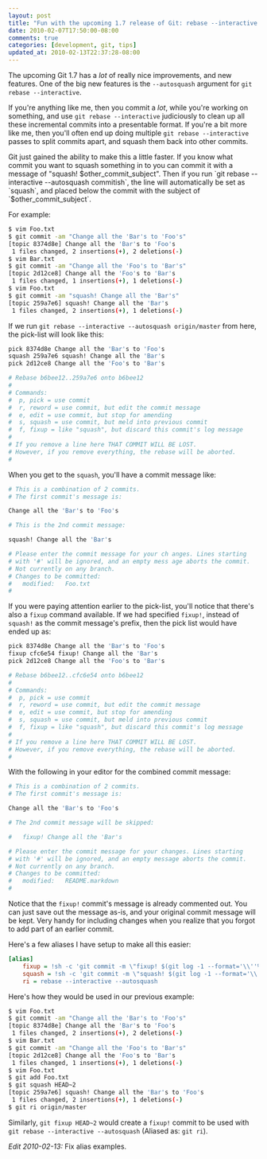 ```yaml
--- 
layout: post
title: "Fun with the upcoming 1.7 release of Git: rebase --interactive --autosquash"
date: 2010-02-07T17:50:00-08:00
comments: true
categories: [development, git, tips]
updated_at: 2010-02-13T22:37:28-08:00
---
```


The upcoming Git 1.7 has a _lot_ of really nice improvements, and new features.
One of the big new features is the `--autosquash` argument for `git rebase
--interactive`.

<!--more-->

If you're anything like me, then you commit a _lot_, while you're working on
something, and use `git rebase --interactive` judiciously to clean up all these
incremental commits into a presentable format.  If you're a bit more like me,
then you'll often end up doing multiple `git rebase --interactive` passes to
split commits apart, and squash them back into other commits.

Git just gained the ability to make this a little faster.  If you know what
commit you want to squash something in to you can commit it with a message of
"squash! $other_commit_subject".  Then if you run `git rebase --interactive
--autosquash commitish`, the line will automatically be set as `squash`, and
placed below the commit with the subject of `$other_commit_subject`.

For example:

``` bash Prepare commits for use with --autosquash
$ vim Foo.txt
$ git commit -am "Change all the 'Bar's to 'Foo's"
[topic 8374d8e] Change all the 'Bar's to 'Foo's
 1 files changed, 2 insertions(+), 2 deletions(-)
$ vim Bar.txt
$ git commit -am "Change all the 'Foo's to 'Bar's"
[topic 2d12ce8] Change all the 'Foo's to 'Bar's
 1 files changed, 1 insertions(+), 1 deletions(-)
$ vim Foo.txt
$ git commit -am "squash! Change all the 'Bar's"
[topic 259a7e6] squash! Change all the 'Bar's
 1 files changed, 2 insertions(+), 1 deletions(-)
```

If we run `git rebase --interactive --autosquash origin/master` from here, the
pick-list will look like this:

``` bash Generated picklist
pick 8374d8e Change all the 'Bar's to 'Foo's
squash 259a7e6 squash! Change all the 'Bar's
pick 2d12ce8 Change all the 'Foo's to 'Bar's

# Rebase b6bee12..259a7e6 onto b6bee12
#
# Commands:
#  p, pick = use commit
#  r, reword = use commit, but edit the commit message
#  e, edit = use commit, but stop for amending
#  s, squash = use commit, but meld into previous commit
#  f, fixup = like "squash", but discard this commit's log message
#
# If you remove a line here THAT COMMIT WILL BE LOST.
# However, if you remove everything, the rebase will be aborted.
#
```

When you get to the `squash`, you'll have a commit message like:

``` bash Generated commit message
# This is a combination of 2 commits.
# The first commit's message is:

Change all the 'Bar's to 'Foo's

# This is the 2nd commit message:

squash! Change all the 'Bar's

# Please enter the commit message for your ch anges. Lines starting
# with '#' will be ignored, and an empty mess age aborts the commit.
# Not currently on any branch.
# Changes to be committed:
#	modified:   Foo.txt
#
```

If you were paying attention earlier to the pick-list, you'll notice that
there's also a `fixup` command available.  If we had specified `fixup!`,
instead of `squash!` as the commit message's prefix, then the pick list would
have ended up as:

``` bash Generated picklist
pick 8374d8e Change all the 'Bar's to 'Foo's
fixup cfc6e54 fixup! Change all the 'Bar's
pick 2d12ce8 Change all the 'Foo's to 'Bar's

# Rebase b6bee12..cfc6e54 onto b6bee12
#
# Commands:
#  p, pick = use commit
#  r, reword = use commit, but edit the commit message
#  e, edit = use commit, but stop for amending
#  s, squash = use commit, but meld into previous commit
#  f, fixup = like "squash", but discard this commit's log message
#
# If you remove a line here THAT COMMIT WILL BE LOST.
# However, if you remove everything, the rebase will be aborted.
#
```

With the following in your editor for the combined commit message:

``` bash Generated commit message
# This is a combination of 2 commits.
# The first commit's message is:

Change all the 'Bar's to 'Foo's

# The 2nd commit message will be skipped:

#	fixup! Change all the 'Bar's

# Please enter the commit message for your changes. Lines starting
# with '#' will be ignored, and an empty message aborts the commit.
# Not currently on any branch.
# Changes to be committed:
#	modified:   README.markdown
#
```

Notice that the `fixup!` commit's message is already commented out.  You can
just save out the message as-is, and your original commit message will be kept.
Very handy for including changes when you realize that you forgot to add part
of an earlier commit.

Here's a few aliases I have setup to make all this easier:

``` ini ~/.gitconfig aliases
[alias]
    fixup = !sh -c 'git commit -m \"fixup! $(git log -1 --format='\\''%s'\\'' $@)\"' -
    squash = !sh -c 'git commit -m \"squash! $(git log -1 --format='\\''%s'\\'' $@)\"' -
    ri = rebase --interactive --autosquash
```

Here's how they would be used in our previous example:

``` bash Example using aliases
$ vim Foo.txt
$ git commit -am "Change all the 'Bar's to 'Foo's"
[topic 8374d8e] Change all the 'Bar's to 'Foo's
 1 files changed, 2 insertions(+), 2 deletions(-)
$ vim Bar.txt
$ git commit -am "Change all the 'Foo's to 'Bar's"
[topic 2d12ce8] Change all the 'Foo's to 'Bar's
 1 files changed, 1 insertions(+), 1 deletions(-)
$ vim Foo.txt
$ git add Foo.txt
$ git squash HEAD~2
[topic 259a7e6] squash! Change all the 'Bar's to 'Foo's
 1 files changed, 2 insertions(+), 1 deletions(-)
$ git ri origin/master
```

Similarly, `git fixup HEAD~2` would create a `fixup!` commit to be used with
`git rebase --interactive --autosquash` (Aliased as: `git ri`).

*Edit 2010-02-13:* Fix alias examples.
